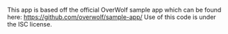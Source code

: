 This app is based off the official OverWolf sample app which can be found here: https://github.com/overwolf/sample-app/
Use of this code is under the ISC license.